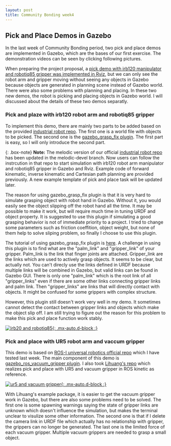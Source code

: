 ```yaml
---
layout: post
title: Community Bonding week4
---
```


## Pick and Place Demos in Gazebo

In the last week of Community Bonding period, two pick and place demos are implemented in Gazebo, which are the bases of our first exercise. The demonstration videos can be seen by clicking following pictures.

When preparing the project proposal, a [pick demo with irb120 manipulator and robotiq85 gripper was implemented in Rviz](https://www.youtube.com/watch?v=ztYnRgs7ipI), but we can only see the robot arm and gripper moving without seeing any objects in Gazebo because objects are generated in planning scene instead of Gazebo world. There were also some problems with planning and placing. In these two new demos, the robot is picking and placing objects in Gazebo world. I will discussed about the details of these two demos separatly.

### Pick and plaze with irb120 robot arm and robotiq85 gripper
To implement this demo, there are mainly two parts to be added based on the provided [industrial robot repo](https://github.com/JdeRobot/IndustrialRobotics/tree/melodic-devel). The first one is a world file with objects to be picked.  The second one is the [gazebo_grasp_fix plugin](https://github.com/jenniferBuehler/gazebo-pkgs/wiki/The-Gazebo-grasp-fix-plugin). The first part is easy, so I will only introduce the second part.

{: .box-note} 
**Note:** The melodic version of our official [industrial robot repo](https://github.com/JdeRobot/IndustrialRobotics/tree/melodic-devel) has been updated in the melodic-devel branch. Now users can follow the instrcution in that repo to start simulation with irb120 robot arm manipulator and robotiq85 gripper in Gazebo and Rviz. Example code of forward kinematic, inverse kinematic and Cartesian path planning are provided previously. A new example template of pick and place task will be updated later.

The reason for using gazebo_grasp_fix plugin is that it is very hard to simulate grasping object with robot hand in Gazebo. Without it, you would easily see the object slipping off the robot hand all the time. It may be possible to make it work, but will require much time in tuning URDF and object property. It is suggested to use this plugin if simulating a good grasping behavior is not of immediate priority to a project. I tried to change some parameters such as friction coeffition, object weight, but none of them help to solve sliping problem, so finally I choose to use this plugin.

The tutorial of using gazebo_grasp_fix plugin is [here](https://github.com/jenniferBuehler/gazebo-pkgs/wiki/The-Gazebo-grasp-fix-plugin). A challenge in using this plugin is to find what are the "palm_link" and "gripper_link" of your gripper. Palm_link is the link that finger joints are attached. Gripper_link are the links which are used to actively grasp objects. It seems to be clear, but actually not. You can't direcly use the links defined in URDF because multiple links will be combined in Gazebo, but valid links can be found in Gazebo GUI. There is only one "palm_link" which is the root link of all "gripper_links" even if there are some other links connecting gripper links and palm link. Then "gripper_links" are links that will directly contact with objects. It might be confused for some grippers with complex structure.

However, this plugin still doesn't work very well in my demo. It sometimes cannot detect the contact between gripper links and objects which make the object slip off. I am still trying to figure out the reason for this problem to make this pick and place function work stably.

[![irb20 and robotiq85](https://img.youtube.com/vi/55z6pJ_YAt4/0.jpg){: .mx-auto.d-block :}](https://youtu.be/55z6pJ_YAt4)

### Pick and place with UR5 robot arm and vaccum gripper
This demo is based on [ROS-I universal robotics official repo](https://github.com/ros-industrial/universal_robot) which I have tested last week. The main component of this demo is [gazebo_ros_vacuum_gripper plugin](https://github.com/start-jsk/jsk_apc/blob/76db5dd1aab662f55a71e7e3157789ca1c018e21/jsk_2015_05_baxter_apc/robots/baxter.gazebo#L39-L69). I also took [Lihuang's repo](https://github.com/lihuang3/ur5_ROS-Gazebo) which realizes pick and place with UR5 and vacuum gripper in ROS kinetic as reference. 

[![ur5 and vacuum gripper](https://img.youtube.com/vi/SD70gaJ5XG4/0.jpg){: .mx-auto.d-block :}](https://youtu.be/SD70gaJ5XG4)

With Lihuang's example package, it is easier to get the vacuum gripper work in Gazebo, but there are also some problems need to be solved. The first one is some spawning warnings saying the state of gripper links are unknown which doesn't influence the simulation, but makes the terminal unclear to visulize some other information. The second one is that if I delete the camera link in URDF file which actually has no relationship with gripper, the grippers can no longer be generated. The last one is the limited force of each vacuum gripper. Multiple vacuum grippers are needed to grasp a small object.